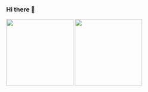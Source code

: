 ### Hi there 👋

<!--
**MehmetCanak/MehmetCanak** is a ✨ _special_ ✨ repository because its `README.md` (this file) appears on your GitHub profile.

Here are some ideas to get you started:

- 🔭 I’m currently working on ...
- 🌱 I’m currently learning ...
- 👯 I’m looking to collaborate on ...
- 🤔 I’m looking for help with ...
- 💬 Ask me about ...
- 📫 How to reach me: ...
- 😄 Pronouns: ...
- ⚡ Fun fact: ...
-->



<div 
<a href="https://github.com/mehmetcanak">
  <img height="180em" src="https://github-readme-stats.vercel.app/api/?username=mehmetcanak&show_icons=true&theme=react&layout=default&include_all_commits=true" style="max-width: 100%;" />
  <img height="180em" src="https://github-readme-stats.vercel.app/api/top-langs/?username=mehmetcanak&layout=compact&theme=react&hide_rank=true&langs_count=8" style="max-width: 100%;" />
</a>

<!--[![Mehmet's GitHub stats](https://github-readme-stats.vercel.app/api?username=mehmetcanak&show_icons=true&theme=react&layout=default&card_width=10)](https://github.com/mehmetcanak)

[![Top Langs](https://github-readme-stats.vercel.app/api/top-langs/?username=mehmetcanak&layout=compact&theme=react&hide_rank=true)](https://github.com/mehmetcanak/)

-->



<!--
<a href="https://github.com/anuraghazra/github-readme-stats">
  <img align="center" src="https://github-readme-stats.vercel.app/api/pin/?username=anuraghazra&repo=github-readme-stats" />
</a>
<a href="https://github.com/anuraghazra/convoychat">
  <img align="center" src="https://github-readme-stats.vercel.app/api/pin/?username=anuraghazra&repo=convoychat" />
</a>-->



<!--[![Mehmet's GitHub stats](https://github-profile-trophy.vercel.app/?username=mehmetcanak&theme=onedark&hide_rank=true)](https://github.com/mehmetcanak/mehmetcanak)

[![Mehmet's github activity graph](https://activity-graph.herokuapp.com/graph?username=mehmetcanak&theme=github)]
 

[![Top Langs](https://github-readme-stats.vercel.app/api/top-langs/?username=mehmetcanak&langs_count=12&theme=react)](https://github.com/mehmetcanak) -->


